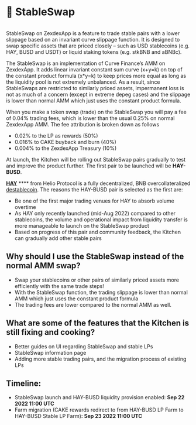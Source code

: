 # 🔄 StableSwap

<figure><img src="../../.gitbook/images/docs masthead.png" alt=""><figcaption></figcaption></figure>

StableSwap on ZexdexApp is a feature to trade stable pairs with a lower slippage based on an invariant curve slippage function. It is designed to swap specific assets that are priced closely – such as USD stablecoins (e.g. HAY, BUSD and USDT) or liquid staking tokens (e.g. stkBNB and aBNBc).

The StableSwap is an implementation of Curve Finance’s AMM on ZexdexApp. It adds linear invariant constant sum curve (x+y=k) on top of the constant product formula (x\*y=k) to keep prices more equal as long as the liquidity pool is not extremely unbalanced. As a result, since StableSwaps are restricted to similarly priced assets, impermanent loss is not as much of a concern (except in extreme depeg cases) and the slippage is lower than normal AMM which just uses the constant product formula.

When you make a token swap (trade) on the StableSwap you will pay a fee of 0.04% trading fees, which is lower than the usual 0.25% on normal ZexdexApp AMM. The fee attribution is broken down as follows

* 0.02% to the LP as rewards (50%)
* 0.016% to CAKE buyback and burn (40%)
* 0.004% to the ZexdexApp Treasury (10%)

At launch, the Kitchen will be rolling out StableSwap pairs gradually to test and improve the product further. The first pair to be launched will be **HAY-BUSD**.

[**HAY**](https://helio.money/) **** from Helio Protocol is a fully decentralized, BNB overcollateralized [destablecoin](https://docs.helio.money/). The reasons the HAY-BUSD pair is selected as the first are:

* Be one of the first major trading venues for HAY to absorb volume overtime
* As HAY only recently launched (mid-Aug 2022) compared to other stablecoins, the volume and operational impact from liquidity transfer is more manageable to launch on the StableSwap product
* Based on progress of this pair and community feedback, the Kitchen can gradually add other stable pairs

## **Why should I use the StableSwap instead of the normal AMM swap?**

* Swap your stablecoins or other pairs of similarly priced assets more efficiently with the same trade steps!
* With the StableSwap function, the trading slippage is lower than normal AMM which just uses the constant product formula
* The trading fees are lower compared to the normal AMM as well.

## What are some of the features that the Kitchen is still fixing and cooking?

* Better guides on UI regarding StableSwap and stable LPs&#x20;
* StableSwap information page&#x20;
* Adding more stable trading pairs, and the migration process of existing LPs

## Timeline:

* StableSwap launch and HAY-BUSD liquidity provision enabled: **Sep 22 2022 11:00 UTC**
* Farm migration (CAKE rewards redirect to from HAY-BUSD LP Farm to HAY-BUSD Stable LP Farm)**: Sep 23 2022 11:00 UTC**

